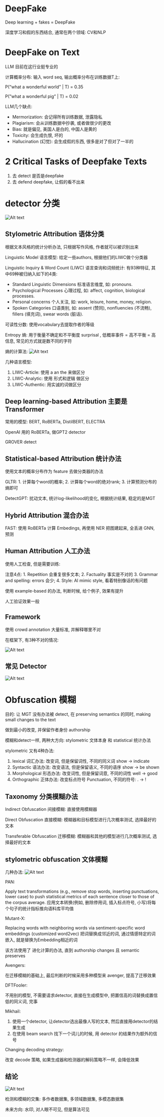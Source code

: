 # DeepFake
Deep learning + fakes = DeepFake

深度学习和假的东西结合, 通常在两个领域: CV和NLP


# DeepFake on Text

LLM 目前在这行业挺专业的

计算概率分布: 输入 word seq, 输出概率分布在训练数据T上:

P(“what a wonderful world” | T) = 0.35

P(”what a wonderful pig” | T) = 0.02

LLM几个缺点:

- Mermorization: 会记得所有训练数据, 泄露隐私
- Plagiarism: 会从训练数据中抄袭, 或者做很少的更改
- Bias: 就是偏见, 美国人是白的, 中国人是黄的
- Toxicity: 会生成仇恨, 坏的
- Hallucination (幻觉): 会生成假的东西, 很多是对了但对了一半的

# 2 Critical Tasks of Deepfake Texts
1. 去 detect 是否是deepfake
2. 去 defend deepfake, 让假的看不出来

# detector 分类
![Alt text](image.png)

## Stylometric Attribution 语体分类
根据文本风格的统计分析办法, 只根据写作风格, 作者就可以被识别出来

Linguistic Model 语言模型: 给定一些authors, 根据他们的LIWC做个分类器

Linguistic Inquiry & Word Count (LIWC) 语言查询和词频统计: 有93种特征, 其中69种被归纳入如下的4类: 
- Standard Linguistic Dimensions 标准语言维度, 如: pronouns. 
- Psychological Processes 心理过程, 如: affect, cognition, biological processes.
- Personal concerns 个人关注, 如: work, leisure, home, money, religion.
- Spoken Categories 口语类别, 如: assent (赞同), nonfluencies (不流畅), fillers (填充词), swear words (脏话).

可读性分数: 使用vocabulary去提取作者的等级

Entropy 熵: 用于衡量不确定和不平衡度 surprisal , 低概率事件 = 高不平衡 = 高信息, 常见的方式就是数不同的字符

熵的计算法: 
![Alt text](image-1.png)

几种语言模型: 
1. LIWC-Article: 使用 a an the 来做区分
2. LIWC-Analytic: 使用 形式和逻辑 做区分
3. LIWC-Authentic: 用实诚的词做区分

## Deep learning-based Attribution 主要是 Transformer
常用的模型: BERT, RoBERTa, DistilBERT, ELECTRA

OpenAI 用的 RoBERTa, 做GPT2 detector

GROVER detect

## Statistical-based Attribution 统计办法
使用文本的概率分布作为 feature 去做分类器的办法

GLTR: 1. 计算每个word的概率; 2. 计算每个word的绝对rank; 3. 计算预测分布的熵即可

DetectGPT: 扰动文本, 统计log-likelihood的变化, 根据统计结果, 稳定的是MGT

## Hybrid Attribution 混合办法
FAST: 使用 RoBERTa 计算 Embedings, 再使用 NER 把图建起来, 全丢进 GNN, 预测

## Human Attribution 人工办法
使用人工检查, 但是需要训练:

注意4点: 1. Repetition 会重复很多文本; 2. Factuality 事实是不对的 3.  Grammar and spelling: errors 会少; 4. Style: AI mimic style, 看着特别像话的有问题

使用 example-based 的办法, 判断时候, 给个例子, 效果有提升

人工验证效果一般

## Framework
使用 crowd annotation 大量标准, 并解释哪里不对

在框架下, 有3种不对的情况: 

![Alt text](image-2.png)

## 常见 Detector
![Alt text](image-3.png)

# Obfuscation 模糊
目的: 让 MGT 没有办法被 detect, 在 preserving semantics 的同时, making small changes to the text

做到最小的改变, 并保留作者身份 authorship
   
模糊和detect一样, 两种大方向: stylometric 文体本身 和 statistical 统计办法

stylometric 又有4种办法:

1. lexical 词汇办法: 改变词, 但是保留词性, 不同的同义词 show -> indicate
2. Syntactic 语法办法: 改变语法, 但是保留语义, 不同的语序 show -> be shown
3. Morphological 形态办法: 改变词性, 但是保留词意, 不同的词性 well -> good
4. Orthographic 正体办法: 改变标点符号 Punctuation, 不同的符号: . -> !

## Taxonomy 分类模糊办法
Indirect Obfuscation 间接模糊: 直接使用模糊器

Direct Obfuscation 直接模糊: 模糊器和目标模型进行几次概率测试, 选择最好的文本

Transferable Obfuscation 迁移模糊: 模糊器和其他的模型进行几次概率测试, 选择最好的文本

## stylometric obfuscation 文体模糊
几种办法: 
![Alt text](image-4.png)

PAN: 

Apply text transformations (e.g., remove stop words, inserting punctuations, lower case) to push statistical metrics of each sentence closer to those of the corpus average. 应用文本转换(例如, 删除停用词, 插入标点符号, 小写)将每个句子的统计指标推向语料库平均值

Mutant-X: 

Replacing words with neighboring words via sentiment-specific word embeddings (customized word2vec) 把词替换成邻近的词, 通过情感特定的词嵌入, 就是替换为Embedding相近的词

该方法使用了 进化计算的办法, 直到 authorship changes 且 semantic preserves

Avengers: 

在迁移模糊的基础上, 最后判断的时候采用多种模型来 avenger, 提高了迁移效果

DFTFooler: 

不用别的模型, 不需要请求detector, 直接在生成模型中, 把置信高的词替换成置信低的同义词, 完事

Mikhail: 

1. 使用一个detector, 让detector选出最像人写的文本, 然后直接用detector的结果生成
2. 在使用 beam search 找下一个词儿的时候, 用 detector 的结果作为额外的信号

Changing decoding strategy:

改变 decode 策略, 如果生成器和检测器的解码策略不一样, 会降低效果

## 结论
![Alt text](image-5.png)

检测和模糊的交集: 多作者数据集, 多领域数据集, 多模态数据集

未来方向: 水印, 对人眼不可见, 但是算法可见



